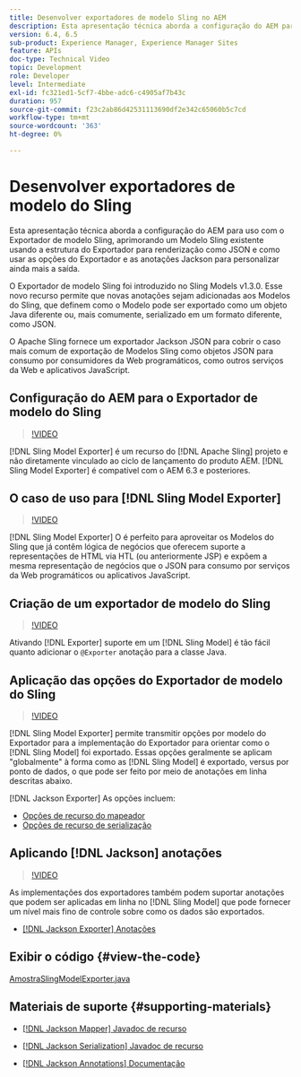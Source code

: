 ```yaml
---
title: Desenvolver exportadores de modelo Sling no AEM
description: Esta apresentação técnica aborda a configuração do AEM para uso com o Exportador de modelo Sling, aprimorando um Modelo Sling existente usando a estrutura do Exportador para renderização como JSON e como usar as opções do Exportador e as anotações Jackson para personalizar ainda mais a saída.
version: 6.4, 6.5
sub-product: Experience Manager, Experience Manager Sites
feature: APIs
doc-type: Technical Video
topic: Development
role: Developer
level: Intermediate
exl-id: fc321ed1-5cf7-4bbe-adc6-c4905af7b43c
duration: 957
source-git-commit: f23c2ab86d42531113690df2e342c65060b5c7cd
workflow-type: tm+mt
source-wordcount: '363'
ht-degree: 0%

---
```


# Desenvolver exportadores de modelo do Sling

Esta apresentação técnica aborda a configuração do AEM para uso com o Exportador de modelo Sling, aprimorando um Modelo Sling existente usando a estrutura do Exportador para renderização como JSON e como usar as opções do Exportador e as anotações Jackson para personalizar ainda mais a saída.

O Exportador de modelo Sling foi introduzido no Sling Models v1.3.0. Esse novo recurso permite que novas anotações sejam adicionadas aos Modelos do Sling, que definem como o Modelo pode ser exportado como um objeto Java diferente ou, mais comumente, serializado em um formato diferente, como JSON.

O Apache Sling fornece um exportador Jackson JSON para cobrir o caso mais comum de exportação de Modelos Sling como objetos JSON para consumo por consumidores da Web programáticos, como outros serviços da Web e aplicativos JavaScript.

## Configuração do AEM para o Exportador de modelo do Sling

>[!VIDEO](https://video.tv.adobe.com/v/16862?quality=12&learn=on)

[!DNL Sling Model Exporter] é um recurso do [!DNL Apache Sling] projeto e não diretamente vinculado ao ciclo de lançamento do produto AEM. [!DNL Sling Model Exporter] é compatível com o AEM 6.3 e posteriores.

## O caso de uso para [!DNL Sling Model Exporter]

>[!VIDEO](https://video.tv.adobe.com/v/16863?quality=12&learn=on)

[!DNL Sling Model Exporter] O é perfeito para aproveitar os Modelos do Sling que já contêm lógica de negócios que oferecem suporte a representações de HTML via HTL (ou anteriormente JSP) e expõem a mesma representação de negócios que o JSON para consumo por serviços da Web programáticos ou aplicativos JavaScript.

## Criação de um exportador de modelo do Sling

>[!VIDEO](https://video.tv.adobe.com/v/16864?quality=12&learn=on)

Ativando [!DNL Exporter] suporte em um [!DNL Sling Model] é tão fácil quanto adicionar o `@Exporter` anotação para a classe Java.

## Aplicação das opções do Exportador de modelo do Sling

>[!VIDEO](https://video.tv.adobe.com/v/16865?quality=12&learn=on)

[!DNL Sling Model Exporter] permite transmitir opções por modelo do Exportador para a implementação do Exportador para orientar como o [!DNL Sling Model] foi exportado. Essas opções geralmente se aplicam &quot;globalmente&quot; à forma como as [!DNL Sling Model] é exportado, versus por ponto de dados, o que pode ser feito por meio de anotações em linha descritas abaixo.

[!DNL Jackson Exporter] As opções incluem:

* [Opções de recurso do mapeador](https://static.javadoc.io/com.fasterxml.jackson.core/jackson-databind/2.8.5/com/fasterxml/jackson/databind/MapperFeature.html)
* [Opções de recurso de serialização](https://static.javadoc.io/com.fasterxml.jackson.core/jackson-databind/2.8.5/com/fasterxml/jackson/databind/SerializationFeature.html)

## Aplicando [!DNL Jackson] anotações

>[!VIDEO](https://video.tv.adobe.com/v/16866?quality=12&learn=on)

As implementações dos exportadores também podem suportar anotações que podem ser aplicadas em linha no [!DNL Sling Model] que pode fornecer um nível mais fino de controle sobre como os dados são exportados.

* [[!DNL Jackson Exporter] Anotações](https://github.com/FasterXML/jackson-annotations/wiki/Jackson-Annotations)

## Exibir o código {#view-the-code}

[AmostraSlingModelExporter.java](https://github.com/Adobe-Consulting-Services/acs-aem-samples/blob/master/core/src/main/java/com/adobe/acs/samples/models/SampleSlingModelExporter.java)

## Materiais de suporte {#supporting-materials}

* [[!DNL Jackson Mapper] Javadoc de recurso](https://static.javadoc.io/com.fasterxml.jackson.core/jackson-databind/2.8.5/com/fasterxml/jackson/databind/MapperFeature.html)
* [[!DNL Jackson Serialization] Javadoc de recurso](https://static.javadoc.io/com.fasterxml.jackson.core/jackson-databind/2.8.5/com/fasterxml/jackson/databind/SerializationFeature.html)

* [[!DNL Jackson Annotations] Documentação](https://github.com/FasterXML/jackson-annotations/wiki/Jackson-Annotations)
